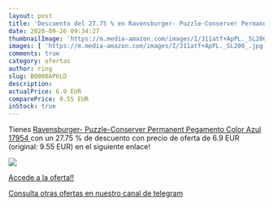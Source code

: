 ```yaml
---
layout: post
title: 'Descuento del 27.75 % en Ravensburger- Puzzle-Conserver Permanent'
date: 2020-09-26 09:34:27
thumbnailImage: 'https://m.media-amazon.com/images/I/311atf+ApPL._SL200_.jpg'
images: [ 'https://m.media-amazon.com/images/I/311atf+ApPL._SL200_.jpg' ]
comments: true
category: ofertas
author: ring
slug: B0000AP6LD
description:
actualPrice: 6.9 EUR
comparePrice: 9.55 EUR
inStock: true
---
```


Tienes [Ravensburger- Puzzle-Conserver Permanent Pegamento  Color Azul  17954 ](https://www.amazon.com/dp/B0000AP6LD/?tag=redken08-20) con un 27.75 % de descuento con precio de oferta de 6.9 EUR (original: 9.55 EUR) en el siguiente enlace!

[![](https://m.media-amazon.com/images/I/311atf+ApPL._SL200_.jpg)](https://www.amazon.com/dp/B0000AP6LD/?tag=redken08-20)

[Accede a la oferta!!](https://www.amazon.com/dp/B0000AP6LD/?tag=redken08-20)

[Consulta otras ofertas en nuestro canal de telegram](https://t.me/s/ofertas25)
